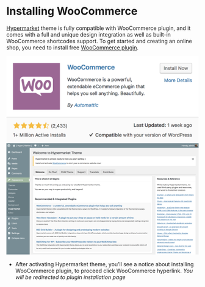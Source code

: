 # Installing WooCommerce

[Hypermarket](https://wordpress.org/themes/hypermarket/) theme is fully compatible with WooCommerce plugin, and it comes with a full and unique design integration as well as built-in WooCommerce shortcodes support.
To get started and creating an online shop, you need to install free [WooCommerce plugin](https://wordpress.org/plugins/woocommerce/).

![Installing WooCommerce](img/installing-woocommerce.png)
![Installing WooCommerce Notice](img/install-woocommerce-notice.png)

* After activating Hypermarket theme, you’ll see a notice about installing WooCommerce plugin, to proceed click WooCommerce hyperlink.
*You will be redirected to plugin installation page*
